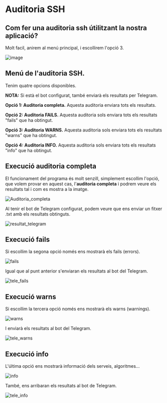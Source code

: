 # Auditoria SSH

## Com fer una auditoria ssh útilitzant la nostra aplicació?

Molt facil, anirem al menú principal, i escollirem l'opció 3.

![image](https://user-images.githubusercontent.com/80519737/169099657-16579727-91c8-4f0e-8d83-b90aa7c2d63d.png)

## Menú de l'auditoria SSH.

Tenim quatre opcions disponibles.

**NOTA:** Si està el bot configurat, també enviarà els resultats per Telegram.

**Opció 1:  Auditoria completa.** Aquesta auditoria enviara tots els resultats.

**Opció 2: Auditoria FAILS.** Aquesta auditoria sols enviara tots els resultats "fails" que ha obtingut.

**Opció 3: Auditoria WARNS.** Aquesta auditoria sols enviara tots els resultats "warns" que ha obtingut.

**Opció 4: Auditoria INFO.** Aquesta auditoria sols enviara tots els resultats "info" que ha obtingut.

## Execució auditoria completa

El funcionament del programa és molt senzill, simplement escollim l'opció, que volem provar en aquest cas, l'**auditoria completa** i podrem veure els resultats tal i com es mostra a la imatge.

![Auditoria_completa](https://user-images.githubusercontent.com/80519737/169100816-95fcc4d0-3753-44ed-b00f-411a92d04af2.png)

Al tenir el bot de Telegram configurat, podem veure que ens enviar un fitxer .txt amb els resultats obtinguts.

![resultat_telegram](https://user-images.githubusercontent.com/80519737/169101033-f7c8d78d-e00e-4ef3-8a60-a131ac03034f.png)

## Execució fails

Si escollim la segona opció només ens mostrarà els fails (errors).

![fails](https://user-images.githubusercontent.com/56296299/169371666-b5fb1aac-c91b-4027-ae97-3dab48e0a0ae.png)

Igual que al punt anterior s'enviaran els resultats al bot del Telegram.

![tele_fails](https://user-images.githubusercontent.com/56296299/169372643-5fdf6ae4-cf39-4256-a86a-cbb5647f8f6f.png)

## Execució warns

Si escollim la tercera opció només ens mostrarà els warns (warnings).

![warns](https://user-images.githubusercontent.com/56296299/169371728-99a95d8b-b23f-4f21-8348-fe861d69c21e.png)

I enviarà els resultats al bot del Telegram.

![tele_warns](https://user-images.githubusercontent.com/56296299/169372701-c986d8b6-e583-491a-afc3-c626465febb7.png)

## Execució info

L'última opció ens mostrarà informació dels serveis, algoritmes...

![info](https://user-images.githubusercontent.com/56296299/169371795-30acbda3-7736-4302-9bc6-db0806ba9e94.png)

També, ens arribaran els resultats al bot de Telegram.

![tele_info](https://user-images.githubusercontent.com/56296299/169372661-f8e360b1-8379-4bf5-bc02-1651340800b4.png)
